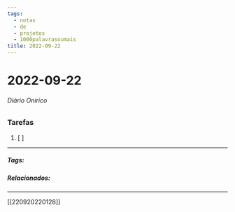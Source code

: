 ```yaml
---
tags:
  - notas
  - de
  - projetos
  - 1000palavrasoumais
title: 2022-09-22  
---
```


# 2022-09-22  

###### Diário Onírico

>

### Tarefas

1. [ ]  

---

##### Tags:

##### Relacionados: 

---

[[220920220128]]

